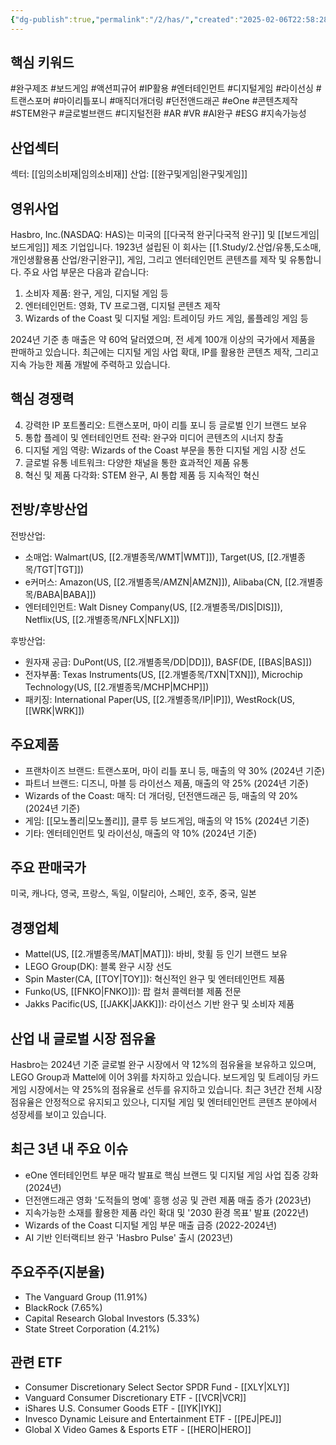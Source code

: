 ```yaml
---
{"dg-publish":true,"permalink":"/2/has/","created":"2025-02-06T22:58:28.361+09:00","updated":"2025-07-29T21:37:04.717+09:00"}
---
```


## 핵심 키워드

#완구제조 #보드게임 #액션피규어 #IP활용 #엔터테인먼트 #디지털게임 #라이선싱 #트랜스포머 #마이리틀포니 #매직더개더링 #던전앤드래곤 #eOne #콘텐츠제작 #STEM완구 #글로벌브랜드 #디지털전환 #AR #VR #AI완구 #ESG #지속가능성

## 산업섹터

섹터: [[임의소비재\|임의소비재]]
산업: [[완구및게임\|완구및게임]]

## 영위사업

Hasbro, Inc.(NASDAQ: HAS)는 미국의 [[다국적 완구\|다국적 완구]] 및 [[보드게임\|보드게임]] 제조 기업입니다. 1923년 설립된 이 회사는 [[1.Study/2.산업/유통,도소매, 개인생활용품 산업/완구\|완구]], 게임, 그리고 엔터테인먼트 콘텐츠를 제작 및 유통합니다. 주요 사업 부문은 다음과 같습니다:

1. 소비자 제품: 완구, 게임, 디지털 게임 등
2. 엔터테인먼트: 영화, TV 프로그램, 디지털 콘텐츠 제작
3. Wizards of the Coast 및 디지털 게임: 트레이딩 카드 게임, 롤플레잉 게임 등

2024년 기준 총 매출은 약 60억 달러였으며, 전 세계 100개 이상의 국가에서 제품을 판매하고 있습니다. 최근에는 디지털 게임 사업 확대, IP를 활용한 콘텐츠 제작, 그리고 지속 가능한 제품 개발에 주력하고 있습니다.

## 핵심 경쟁력

4. 강력한 IP 포트폴리오: 트랜스포머, 마이 리틀 포니 등 글로벌 인기 브랜드 보유
5. 통합 플레이 및 엔터테인먼트 전략: 완구와 미디어 콘텐츠의 시너지 창출
6. 디지털 게임 역량: Wizards of the Coast 부문을 통한 디지털 게임 시장 선도
7. 글로벌 유통 네트워크: 다양한 채널을 통한 효과적인 제품 유통
8. 혁신 및 제품 다각화: STEM 완구, AI 통합 제품 등 지속적인 혁신

## 전방/후방산업

전방산업:

- 소매업: Walmart(US, [[2.개별종목/WMT\|WMT]]), Target(US, [[2.개별종목/TGT\|TGT]])
- e커머스: Amazon(US, [[2.개별종목/AMZN\|AMZN]]), Alibaba(CN, [[2.개별종목/BABA\|BABA]])
- 엔터테인먼트: Walt Disney Company(US, [[2.개별종목/DIS\|DIS]]), Netflix(US, [[2.개별종목/NFLX\|NFLX]])

후방산업:

- 원자재 공급: DuPont(US, [[2.개별종목/DD\|DD]]), BASF(DE, [[BAS\|BAS]])
- 전자부품: Texas Instruments(US, [[2.개별종목/TXN\|TXN]]), Microchip Technology(US, [[2.개별종목/MCHP\|MCHP]])
- 패키징: International Paper(US, [[2.개별종목/IP\|IP]]), WestRock(US, [[WRK\|WRK]])

## 주요제품

- 프랜차이즈 브랜드: 트랜스포머, 마이 리틀 포니 등, 매출의 약 30% (2024년 기준)
- 파트너 브랜드: 디즈니, 마블 등 라이선스 제품, 매출의 약 25% (2024년 기준)
- Wizards of the Coast: 매직: 더 개더링, 던전앤드래곤 등, 매출의 약 20% (2024년 기준)
- 게임: [[모노폴리\|모노폴리]], 클루 등 보드게임, 매출의 약 15% (2024년 기준)
- 기타: 엔터테인먼트 및 라이선싱, 매출의 약 10% (2024년 기준)

## 주요 판매국가

미국, 캐나다, 영국, 프랑스, 독일, 이탈리아, 스페인, 호주, 중국, 일본

## 경쟁업체

- Mattel(US, [[2.개별종목/MAT\|MAT]]): 바비, 핫휠 등 인기 브랜드 보유
- LEGO Group(DK): 블록 완구 시장 선도
- Spin Master(CA, [[TOY\|TOY]]): 혁신적인 완구 및 엔터테인먼트 제품
- Funko(US, [[FNKO\|FNKO]]): 팝 컬처 콜렉터블 제품 전문
- Jakks Pacific(US, [[JAKK\|JAKK]]): 라이선스 기반 완구 및 소비자 제품

## 산업 내 글로벌 시장 점유율

Hasbro는 2024년 기준 글로벌 완구 시장에서 약 12%의 점유율을 보유하고 있으며, LEGO Group과 Mattel에 이어 3위를 차지하고 있습니다. 보드게임 및 트레이딩 카드 게임 시장에서는 약 25%의 점유율로 선두를 유지하고 있습니다. 최근 3년간 전체 시장 점유율은 안정적으로 유지되고 있으나, 디지털 게임 및 엔터테인먼트 콘텐츠 분야에서 성장세를 보이고 있습니다.

## 최근 3년 내 주요 이슈

- eOne 엔터테인먼트 부문 매각 발표로 핵심 브랜드 및 디지털 게임 사업 집중 강화 (2024년)
- 던전앤드래곤 영화 '도적들의 명예' 흥행 성공 및 관련 제품 매출 증가 (2023년)
- 지속가능한 소재를 활용한 제품 라인 확대 및 '2030 환경 목표' 발표 (2022년)
- Wizards of the Coast 디지털 게임 부문 매출 급증 (2022-2024년)
- AI 기반 인터랙티브 완구 'Hasbro Pulse' 출시 (2023년)

## 주요주주(지분율)

- The Vanguard Group (11.91%)
- BlackRock (7.65%)
- Capital Research Global Investors (5.33%)
- State Street Corporation (4.21%)

## 관련 ETF

- Consumer Discretionary Select Sector SPDR Fund - [[XLY\|XLY]]
- Vanguard Consumer Discretionary ETF - [[VCR\|VCR]]
- iShares U.S. Consumer Goods ETF - [[IYK\|IYK]]
- Invesco Dynamic Leisure and Entertainment ETF - [[PEJ\|PEJ]]
- Global X Video Games & Esports ETF - [[HERO\|HERO]]
